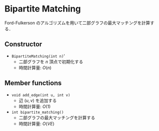 # Bipartite Matching

Ford-Fulkerson のアルゴリズムを用いて二部グラフの最大マッチングを計算する．

## Constructor

- `BipartiteMatching(int n)`‘
    - 二部グラフを $n$ 頂点で初期化する
    - 時間計算量: $O(n)$

## Member functions

- `void add_edge(int u, int v)`
    - 辺 $(u, v)$ を追加する
    - 時間計算量: $O(1)$
- `int bipartite_matching()`
    - 二部グラフの最大マッチングを計算する
    - 時間計算量: $O(VE)$